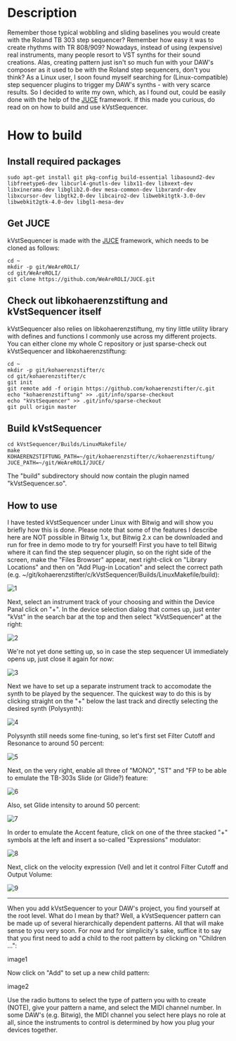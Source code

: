 # Description
Remember those typical wobbling and sliding baselines you would create with the Roland TB 303 step sequencer? Remember how easy it was to create rhythms with TR 808/909? Nowadays, instead of using (expensive) real instruments, many people resort to VST synths for their sound creations. Alas, creating pattern just isn't so much fun with your DAW's composer as it used to be with the Roland step sequencers, don't you think?
As a Linux user, I soon found myself searching for (Linux-compatible) step sequencer plugins to trigger my DAW's synths - with very scarce results. So I decided to write my own, which, as I found out, could be easily done with the help of the [JUCE](https://www.juce.com/ "JUCE") framework. If this made you curious, do read on on how to build and use kVstSequencer.

# How to build
## Install required packages
~~~~
sudo apt-get install git pkg-config build-essential libasound2-dev libfreetype6-dev libcurl4-gnutls-dev libx11-dev libxext-dev libxinerama-dev libglib2.0-dev mesa-common-dev libxrandr-dev libxcursor-dev libgtk2.0-dev libcairo2-dev libwebkitgtk-3.0-dev libwebkit2gtk-4.0-dev libgl1-mesa-dev
~~~~

## Get JUCE
kVstSequencer is made with the [JUCE](https://www.juce.com/ "JUCE") framework, which needs to be cloned as follows:

~~~~
cd ~
mkdir -p git/WeAreROLI/
cd git/WeAreROLI/
git clone https://github.com/WeAreROLI/JUCE.git
~~~~

## Check out libkohaerenzstiftung and kVstSequencer itself
kVstSequencer also relies on libkohaerenzstiftung, my tiny little utility library with defines and functions I commonly use across my different projects. You can either clone my whole C repository or just sparse-check out kVstSequencer and libkohaerenzstiftung:

~~~~
cd ~
mkdir -p git/kohaerenzstifter/c
cd git/kohaerenzstifter/c
git init
git remote add -f origin https://github.com/kohaerenzstifter/c.git
echo "kohaerenzstiftung" >> .git/info/sparse-checkout
echo "kVstSequencer" >> .git/info/sparse-checkout
git pull origin master
~~~~

## Build kVstSequencer

~~~~
cd kVstSequencer/Builds/LinuxMakefile/
make KOHAERENZSTIFTUNG_PATH=~/git/kohaerenzstifter/c/kohaerenzstiftung/ JUCE_PATH=~/git/WeAreROLI/JUCE/
~~~~

The "build" subdirectory should now contain the plugin named "kVstSequencer.so".

## How to use

I have tested kVstSequencer under Linux with Bitwig and will show you briefly how this is done. Please note that some of the features I describe here are NOT possible in Bitwig 1.x, but Bitwig 2.x can be downloaded and run for free in demo mode to try for yourself!
First you have to tell Bitwig where it can find the step sequencer plugin, so on the right side of the screen, make the "Files Browser" appear, next right-click on "Library Locations" and then on "Add Plug-in Location" and select the correct path (e.g. ~/git/kohaerenzstifter/c/kVstSequencer/Builds/LinuxMakefile/build):

![1](https://github.com/kohaerenzstifter/c/blob/master/kVstSequencer/1.jpg)

Next, select an instrument track of your choosing and within the Device Panal click on "+". In the device selection dialog that comes up, just enter "kVst" in the search bar at the top and then select "kVstSequencer" at the right:

![2](https://github.com/kohaerenzstifter/c/blob/master/kVstSequencer/2.jpg)

We're not yet done setting up, so in case the step sequencer UI immediately opens up, just close it again for now:

![3](https://github.com/kohaerenzstifter/c/blob/master/kVstSequencer/3.jpg)

Next we have to set up a separate instrument track to accomodate the synth to be played by the sequencer. The quickest way to do this is by clicking straight on the "+" below the last track and directly selecting the desired synth (Polysynth):

![4](https://github.com/kohaerenzstifter/c/blob/master/kVstSequencer/4.jpg)

Polysynth still needs some fine-tuning, so let's first set Filter Cutoff and Resonance to around 50 percent:

![5](https://github.com/kohaerenzstifter/c/blob/master/kVstSequencer/5.jpg)

Next, on the very right, enable all three of "MONO", "ST" and "FP to be able to emulate the TB-303s Slide (or Glide?) feature:

![6](https://github.com/kohaerenzstifter/c/blob/master/kVstSequencer/6.jpg)

Also, set Glide intensity to around 50 percent:

![7](https://github.com/kohaerenzstifter/c/blob/master/kVstSequencer/7.jpg)

In order to emulate the Accent feature, click on one of the three stacked "+" symbols at the left and insert a so-called "Expressions" modulator:

![8](https://github.com/kohaerenzstifter/c/blob/master/kVstSequencer/8.jpg)

Next, click on the velocity expression (Vel) and let it control Filter Cutoff and Output Volume:

![9](https://github.com/kohaerenzstifter/c/blob/master/kVstSequencer/9.jpg)



--------------------------------------------------------------------------------------------------
When you add kVstSequencer to your DAW's project, you find yourself at the root level. What do I mean by that? Well, a kVstSequencer pattern can be made up of several hierarchically dependent patterns. All that will make sense to you very soon. For now and for simplicity's sake, suffice it to say that you first need to add a child to the root pattern by clicking on "Children ...":

image1

Now click on "Add" to set up a new child pattern:

image2

Use the radio buttons to select the type of pattern you with to create (NOTE), give your pattern a name, and select the MIDI channel number. In some DAW's (e.g. Bitwig), the MIDI channel you select here plays no role at all, since the instruments to control is determined by how you plug your devices together.
